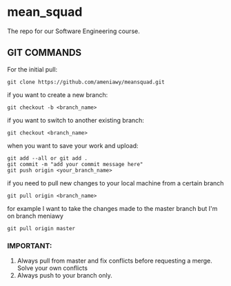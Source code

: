 # mean_squad
The repo for our Software Engineering course.

## GIT COMMANDS
For the initial pull:
```git
git clone https://github.com/ameniawy/meansquad.git
```

if you want to create a new branch:
```git
git checkout -b <branch_name>
```

if you want to switch to another existing branch:
```git
git checkout <branch_name>
```

when you want to save your work and upload:
```git
git add --all or git add .
git commit -m "add your commit message here"
git push origin <your_branch_name>
```

if you need to pull new changes to your local machine from a certain branch
```git
git pull origin <branch_name> 
```

for example I want to take the changes made to the master branch but I'm on branch meniawy
```git
git pull origin master
```


### IMPORTANT:
1) Always pull from master and fix conflicts before requesting a merge.
Solve your own conflicts
2) Always push to your branch only.
